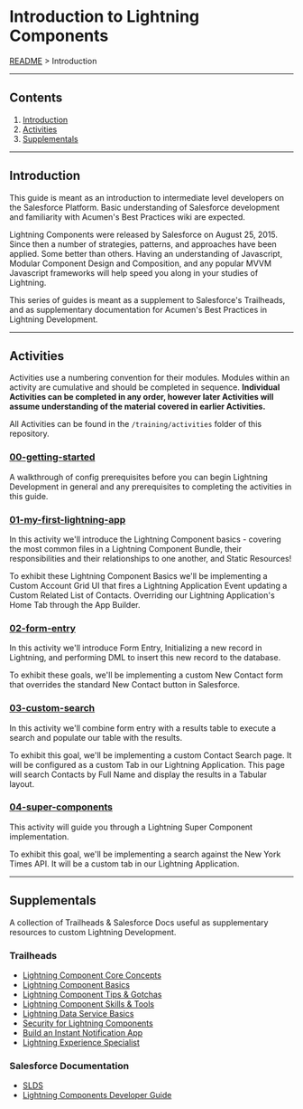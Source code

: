 # Introduction to Lightning Components
[README](../README.md) > Introduction

---
## Contents

 1. [Introduction](#markdown-header-introduction)
 2. [Activities](#markdown-header-activities)
 3. [Supplementals](#markdown-header-supplementals)

---
## Introduction
This guide is meant as an introduction to intermediate level developers on the Salesforce Platform. Basic understanding of Salesforce development and familiarity with Acumen's Best Practices wiki are expected.

Lightning Components were released by Salesforce on August 25, 2015. Since then a number of strategies, patterns, and approaches have been applied. Some better than others. Having an understanding of Javascript, Modular Component Design and Composition, and any popular MVVM Javascript frameworks will help speed you along in your studies of Lightning.

This series of guides is meant as a supplement to Salesforce's Trailheads, and as supplementary documentation for Acumen's Best Practices in Lightning Development.

---
## Activities

Activities use a numbering convention for their modules. Modules within an activity are cumulative and should be completed in sequence. **Individual Activities can be completed in any order, however later Activities will assume understanding of the material covered in earlier Activities.**

All Activities can be found in the `/training/activities` folder of this repository.

### [00-getting-started](activities/00-getting-started/instructions.md)
A walkthrough of config prerequisites before you can begin Lightning Development in general and any prerequisites to completing the activities in this guide.

### [01-my-first-lightning-app](activities/01-my-first-lightning-app/01.00-instructions.md)
In this activity we'll introduce the Lightning Component basics - covering the most common files in a Lightning Component Bundle, their responsibilities and their relationships to one another, and Static Resources!

To exhibit these Lightning Component Basics we'll be implementing a Custom Account Grid UI that fires a Lightning Application Event updating a Custom Related List of Contacts. Overriding our Lightning Application's Home Tab through the App Builder.

### [02-form-entry](activities/02-form-entry/02.00-instructions.md)
In this activity we'll introduce Form Entry, Initializing a new record in Lightning, and performing DML to insert this new record to the database.

To exhibit these goals, we'll be implementing a custom New Contact form that overrides the standard New Contact button in Salesforce.

### [03-custom-search](activities/03-custom-search/03.00-instructions.md)
In this activity we'll combine form entry with a results table to execute a search and populate our table with the results.

To exhibit this goal, we'll be implementing a custom Contact Search page. It will be configured as a custom Tab in our Lightning Application. This page will search Contacts by Full Name and display the results in a Tabular layout.

### [04-super-components](activities/04-super-components/04.00-instructions.md)
This activity will guide you through a Lightning Super Component implementation.

To exhibit this goal, we'll be implementing a search against the New York Times API. It will be a custom tab in our Lightning Application.

---
## Supplementals

A collection of Trailheads & Salesforce Docs useful as supplementary resources to custom Lightning Development.

### Trailheads

 * [Lightning Component Core Concepts](https://trailhead.salesforce.com/en/modules/lex_dev_lc_vf_concepts)
 * [Lightning Component Basics](https://trailhead.salesforce.com/trails/lex_dev/modules/lex_dev_lc_basics)
 * [Lightning Component Tips & Gotchas](https://trailhead.salesforce.com/en/modules/lex_dev_lc_vf_tips)
 * [Lightning Component Skills & Tools](https://trailhead.salesforce.com/modules/lex_dev_lc_vf_fundamentals)
 * [Lightning Data Service Basics](https://trailhead.salesforce.com/modules/lightning_data_service)
 * [Security for Lightning Components](https://trailhead.salesforce.com/modules/security-for-lightning-components)
 * [Build an Instant Notification App](https://trailhead.salesforce.com/projects/workshop-platform-events)
 * [Lightning Experience Specialist](https://trailhead.salesforce.com/en/super_badges/superbadge_lex)

### Salesforce Documentation

 * [SLDS](https://www.lightningdesignsystem.com/)
 * [Lightning Components Developer Guide](https://developer.salesforce.com/docs/atlas.en-us.lightning.meta/lightning/intro_framework.htm)
